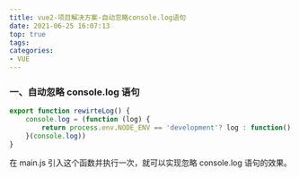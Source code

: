 ```yaml
---
title: vue2-项目解决方案-自动忽略console.log语句
date: 2021-06-25 16:07:13
top: true
tags:
categories:
- VUE
---
```

### 一、自动忽略 console.log 语句
<!--more-->
```js
export function rewirteLog() {
    console.log = (function (log) {
        return process.env.NODE_ENV == 'development'? log : function() {}
    }(console.log))
}
```

在 main.js 引入这个函数并执行一次，就可以实现忽略 console.log 语句的效果。